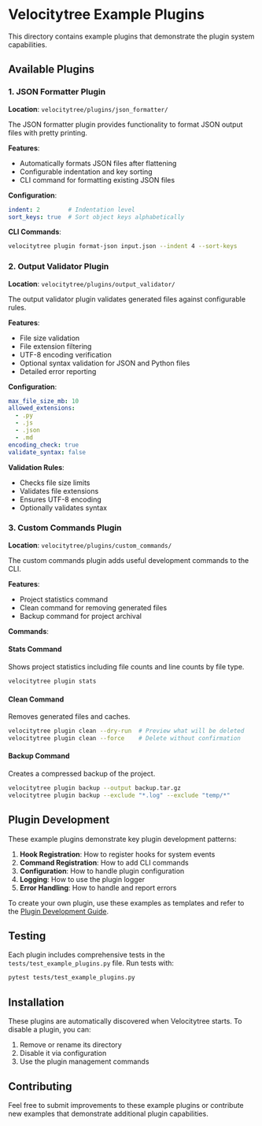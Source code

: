 # Velocitytree Example Plugins

This directory contains example plugins that demonstrate the plugin system capabilities.

## Available Plugins

### 1. JSON Formatter Plugin

**Location**: `velocitytree/plugins/json_formatter/`

The JSON formatter plugin provides functionality to format JSON output files with pretty printing.

**Features**:
- Automatically formats JSON files after flattening
- Configurable indentation and key sorting
- CLI command for formatting existing JSON files

**Configuration**:
```yaml
indent: 2        # Indentation level
sort_keys: true  # Sort object keys alphabetically
```

**CLI Commands**:
```bash
velocitytree plugin format-json input.json --indent 4 --sort-keys
```

### 2. Output Validator Plugin

**Location**: `velocitytree/plugins/output_validator/`

The output validator plugin validates generated files against configurable rules.

**Features**:
- File size validation
- File extension filtering
- UTF-8 encoding verification
- Optional syntax validation for JSON and Python files
- Detailed error reporting

**Configuration**:
```yaml
max_file_size_mb: 10
allowed_extensions:
  - .py
  - .js
  - .json
  - .md
encoding_check: true
validate_syntax: false
```

**Validation Rules**:
- Checks file size limits
- Validates file extensions
- Ensures UTF-8 encoding
- Optionally validates syntax

### 3. Custom Commands Plugin

**Location**: `velocitytree/plugins/custom_commands/`

The custom commands plugin adds useful development commands to the CLI.

**Features**:
- Project statistics command
- Clean command for removing generated files
- Backup command for project archival

**Commands**:

#### Stats Command
Shows project statistics including file counts and line counts by file type.
```bash
velocitytree plugin stats
```

#### Clean Command
Removes generated files and caches.
```bash
velocitytree plugin clean --dry-run  # Preview what will be deleted
velocitytree plugin clean --force    # Delete without confirmation
```

#### Backup Command
Creates a compressed backup of the project.
```bash
velocitytree plugin backup --output backup.tar.gz
velocitytree plugin backup --exclude "*.log" --exclude "temp/*"
```

## Plugin Development

These example plugins demonstrate key plugin development patterns:

1. **Hook Registration**: How to register hooks for system events
2. **Command Registration**: How to add CLI commands
3. **Configuration**: How to handle plugin configuration
4. **Logging**: How to use the plugin logger
5. **Error Handling**: How to handle and report errors

To create your own plugin, use these examples as templates and refer to the [Plugin Development Guide](docs/plugin_development.md).

## Testing

Each plugin includes comprehensive tests in the `tests/test_example_plugins.py` file. Run tests with:

```bash
pytest tests/test_example_plugins.py
```

## Installation

These plugins are automatically discovered when Velocitytree starts. To disable a plugin, you can:

1. Remove or rename its directory
2. Disable it via configuration
3. Use the plugin management commands

## Contributing

Feel free to submit improvements to these example plugins or contribute new examples that demonstrate additional plugin capabilities.